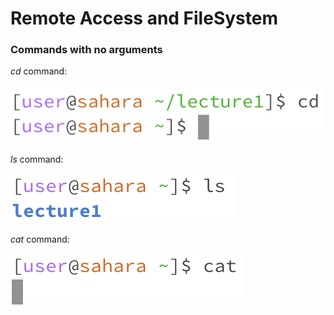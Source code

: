# Remote Access and FileSystem

### Commands with no arguments
*cd* command:

![Image](1.png) 

*ls* command:

![Image](2.png) 

*cat* command:

![Image](3.png) 

